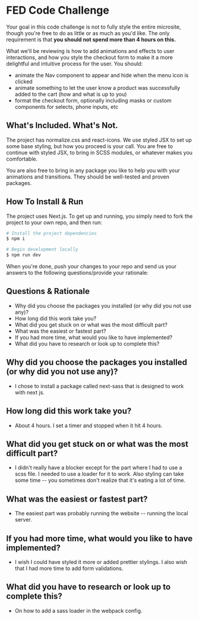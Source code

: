 # FED Code Challenge

Your goal in this code challenge is not to fully style the entire microsite, though you're free to do as little or as much as you'd like. The only requirement is that **you should not spend more than 4 hours on this.**

What we'll be reviewing is how to add animations and effects to user interactions, and how you style the checkout form to make it a more delightful and intuitive process for the user. You should:

- animate the Nav component to appear and hide when the menu icon is clicked
- animate something to let the user know a product was successfully added to the cart (how and what is up to you)
- format the checkout form, optionally including masks or custom components for selects, phone inputs, etc

## What's Included. What's Not.

The project has normalize.css and react-icons. We use styled JSX to set up some base styling, but how you proceed is your call. You are free to continue with styled JSX, to bring in SCSS modules, or whatever makes you comfortable.

You are also free to bring in any package you like to help you with your animations and transitions. They should be well-tested and proven packages.

## How To Install & Run

The project uses Next.js. To get up and running, you simply need to fork the project to your own repo, and then run:

```sh
# Install the project dependencies
$ npm i

# Begin development locally
$ npm run dev
```

When you're done, push your changes to your repo and send us your answers to the following questions/provide your rationale:

## Questions & Rationale

- Why did you choose the packages you installed (or why did you not use any)?
- How long did this work take you?
- What did you get stuck on or what was the most difficult part?
- What was the easiest or fastest part?
- If you had more time, what would you like to have implemented?
- What did you have to research or look up to complete this?


## Why did you choose the packages you installed (or why did you not use any)?
- I chose to install a package called next-sass that is designed to work with next js. 

## How long did this work take you?
- About 4 hours. I set a timer and stopped when it hit 4 hours. 

## What did you get stuck on or what was the most difficult part?
- I didn't really have a blocker except for the part where I had to use a scss file.  I needed to use a loader for it to work.  Also styling can take some time -- you sometimes don't realize that it's eating a lot of time.

## What was the easiest or fastest part?
- The easiest part was probably running the website -- running the local server. 

## If you had more time, what would you like to have implemented?
- I wish I could have styled it more or added prettier stylings. I also wish that I had more time to add form validations. 

## What did you have to research or look up to complete this?
- On how to add a sass loader in the webpack config. 


